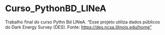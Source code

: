 # Curso_PythonBD_LINeA
Trabalho final do curso Pythn Bd LINeA.
“Esse projeto utiliza dados públicos do Dark Energy Survey (DES). Fonte: https://des.ncsa.illinois.edu/home”

